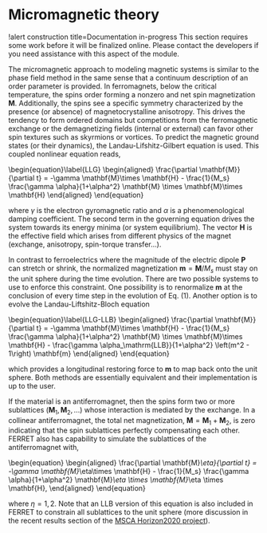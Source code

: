 # Micromagnetic theory

!alert construction title=Documentation in-progress
This section requires some work before it will be finalized online. Please contact the developers if you need assistance with this aspect of the module.

The micromagnetic approach to modeling magnetic systems is similar to the phase field method in the same sense that a continuum description of an order parameter is provided. In ferromagnets, below the critical temperature, the spins order forming a nonzero and net spin magnetization $\mathbf{M}$. Additionally, the spins see a specific symmetry characterized by the presence (or absence) of magnetocrystalline anisotropy. This drives the tendency to form ordered domains but competitions from the ferromagnetic exchange or the demagnetizing fields (internal or external) can favor other spin textures such as skyrmions or vortices. To predict the magnetic ground states (or their dynamics), the Landau-Lifshitz-Gilbert equation is used. This coupled nonlinear equation reads, 


\begin{equation}\label{LLG}
  \begin{aligned}
    \frac{\partial \mathbf{M}}{\partial t} = -\gamma \mathbf{M}\times \mathbf{H} - \frac{1}{M_s} \frac{\gamma \alpha}{1+\alpha^2} \mathbf{M} \times \mathbf{M}\times \mathbf{H}
  \end{aligned}
\end{equation}

where $\gamma$ is the electron gyromagnetic ratio and $\alpha$ is a phenomenological damping coefficient. The second term in the governing equation drives the system towards its energy minima (or system equilibrium). The vector $\mathbf{H}$ is the effective field which arises from different physics of the magnet (exchange, anisotropy, spin-torque transfer...).

In contrast to ferroelectrics where the magnitude of the electric dipole $\mathbf{P}$ can stretch or shrink, the normalized magnetization $\mathbf{m} = \mathbf{M} / M_s$ must stay on the unit sphere during the time evolution. There are two possible systems to use to enforce this constraint. One possibility is to renormalize $\mathbf{m}$ at the conclusion of every time step in the evolution of Eq. (1). Another option is to evolve the Landau-Liftshitz-Bloch equation

\begin{equation}\label{LLG-LLB}
  \begin{aligned}
    \frac{\partial \mathbf{M}}{\partial t} = -\gamma \mathbf{M}\times \mathbf{H} - \frac{1}{M_s} \frac{\gamma \alpha}{1+\alpha^2} \mathbf{M} \times \mathbf{M}\times \mathbf{H} - \frac{\gamma \alpha_\mathrm{LLB}}{1+\alpha^2} \left(m^2 - 1\right) \mathbf{m}
  \end{aligned}
\end{equation}

which provides a longitudinal restoring force to $\mathbf{m}$ to map back onto the unit sphere. Both methods are essentially equivalent and their implementation is up to the user. 


If the material is an antiferromagnet, then the spins form two or more sublattices $(\mathbf{M}_1, \mathbf{M}_2, ... )$ whose interaction is mediated by the exchange. In a collinear antiferromagnet, the total net magnetization, $\mathbf{M} = \mathbf{M}_1 + \mathbf{M}_2$, is zero indicating that the spin sublattices perfectly compensating each other. FERRET also has capability to simulate the sublattices of the antiferromagnet with, 

\begin{equation}
  \begin{aligned}
    \frac{\partial \mathbf{M}_\eta}{\partial t} = -\gamma \mathbf{M}_\eta\times \mathbf{H} - \frac{1}{M_s} \frac{\gamma \alpha}{1+\alpha^2} \mathbf{M}_\eta \times \mathbf{M}_\eta \times \mathbf{H},
  \end{aligned}
\end{equation}

where $\eta = 1, 2$. Note that an LLB version of this equation is also included in FERRET to constrain all sublattices to the unit sphere (more discussion in the recent results section of the [MSCA Horizon2020 project](MSCA_EU_Horizon2020_Results/horizon2020_results1.md)).
